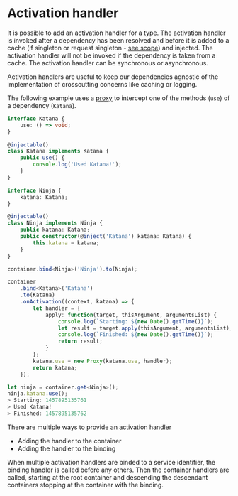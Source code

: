 # Activation handler

It is possible to add an activation handler for a type. The activation handler is invoked after a dependency has been resolved and before it is added to a cache (if singleton or request singleton - [see scope](../features-and-api/4_scope.html)) and injected. The activation handler will not be invoked if the dependency is taken from a cache. The activation handler can be synchronous or asynchronous.

Activation handlers are useful to keep our dependencies agnostic of the implementation of crosscutting concerns like caching or logging.

The following example uses a [proxy](https://developer.mozilla.org/en-US/docs/Web/JavaScript/Reference/Global_Objects/Proxy) to intercept one of the methods (`use`) of a dependency (`Katana`).

```ts
interface Katana {
	use: () => void;
}

@injectable()
class Katana implements Katana {
	public use() {
		console.log('Used Katana!');
	}
}

interface Ninja {
	katana: Katana;
}

@injectable()
class Ninja implements Ninja {
	public katana: Katana;
	public constructor(@inject('Katana') katana: Katana) {
		this.katana = katana;
	}
}
```

```ts
container.bind<Ninja>('Ninja').to(Ninja);

container
	.bind<Katana>('Katana')
	.to(Katana)
	.onActivation((context, katana) => {
		let handler = {
			apply: function(target, thisArgument, argumentsList) {
				console.log(`Starting: ${new Date().getTime()}`);
				let result = target.apply(thisArgument, argumentsList);
				console.log(`Finished: ${new Date().getTime()}`);
				return result;
			}
		};
		katana.use = new Proxy(katana.use, handler);
		return katana;
	});
```

```ts
let ninja = container.get<Ninja>();
ninja.katana.use();
> Starting: 1457895135761
> Used Katana!
> Finished: 1457895135762
```

There are multiple ways to provide an activation handler

-   Adding the handler to the container
-   Adding the handler to the binding

When multiple activation handlers are binded to a service identifier, the binding handler is called before any others. Then the container handlers are called, starting at the root container and descending the descendant containers stopping at the container with the binding.
